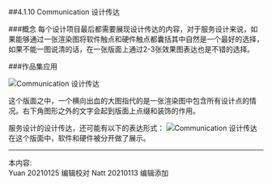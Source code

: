 ##4.1.10 Communication 设计传达

###概念
每个设计项目最后都需要展现设计传达的内容，对于服务设计来说，如果能够通过一张渲染图将软件触点和硬件触点都囊括其中自然是一个最好的选择，如果不能一图说清的话，在一张版面上通过2-3张效果图表达也是不错的选择。



###作品集应用

![Communication 设计传达](http://kitpic.makebi.net/2021/uedsd_19.jpg)

这个版面之中，一个横向出血的大图指代的是一张渲染图中包含所有设计点的情况。右下角图形之外的文字会起到版面上点缀和装饰的作用。

服务设计的设计传达，还可能有以下的表达形式：
![Communication 设计传达](http://kitpic.makebi.net/2021/uedsd_20.jpg)
在这个版面中，软件和硬件被分开做了展示。


---
本内容:  
Yuan 20210125 编辑校对
Natt 20210113 编辑添加
